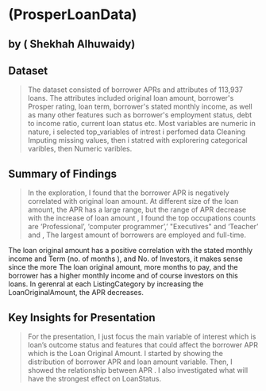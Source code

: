# (ProsperLoanData)
## by ( Shekhah Alhuwaidy)


## Dataset

> The dataset consisted of borrower APRs and attributes of 113,937 loans. The attributes included original loan amount, borrower's Prosper rating, loan term, borrower's stated monthly income, as well as many other features such as borrower's employment status, debt to income ratio, current loan status etc.
Most variables are numeric in nature, i selected top_variables of intrest i perfomed data Cleaning Imputing missing values, then i statred with explorering categorical varibles, then  Numeric varibles.


## Summary of Findings

> In the exploration, I found that the borrower APR is negatively correlated with original loan amount. At different size of the loan amount, the APR has a large range, but the range of APR decrease with the increase of loan amount , I found the top occupations counts are  ‘Professional’, ‘computer programmer’,’ "Executives" and ‘Teacher’ and , The largest amount of borrowers are employed and full-time.

The loan original amount has a positive correlation with the stated monthly income and Term (no. of months ), and No. of Investors, it makes sense since the more The loan original amount, more months to pay, and the borrower has a higher monthly income and of course investors on this loans.
In gerenral at each ListingCategory by increasing the LoanOriginalAmount, the APR decreases.





## Key Insights for Presentation

> For the presentation, I just focus the main variable of interest which is loan’s outcome status and  features that could affect the borrower APR which is the Loan Original Amount.
I started by showing the distribution of borrower APR and loan amount variable. Then, I showed the relationship between APR .
I also investigated what will have the strongest effect on LoanStatus.
